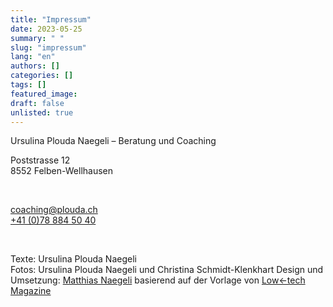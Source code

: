 ```yaml
---
title: "Impressum"
date: 2023-05-25
summary: " "
slug: "impressum"
lang: "en"
authors: []
categories: []
tags: []
featured_image:
draft: false
unlisted: true
---
```


Ursulina Plouda Naegeli – Beratung und Coaching  

Poststrasse 12  
8552 Felben-Wellhausen  

<br>

[coaching@plouda.ch](mailto:coaching@plouda.ch)  
[+41 (0)78 884 50 40](tel:+41788845040)  

<br>

Texte: Ursulina Plouda Naegeli  
Fotos: Ursulina Plouda Naegeli und Christina Schmidt-Klenkhart
Design und Umsetzung: [Matthias Naegeli](https://mattnaegi.github.io/portfolio-website/) basierend auf der Vorlage von [Low<-tech Magazine](https://solar.lowtechmagazine.com/)  

